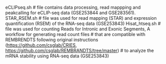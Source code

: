 eCLIPseq.sh # file contains data processing, read mappping and peakcalling for eCLIP-seq data (GSE253844 and GSE283561).
STAR_RSEM.sh # file was used for read mapping (STAR) and expression quantification (RSEM) of the RNA-seq data (GSE253843)
Hisat_htseq.sh # file was used for counting Reads for Intronic and Exonic Segments, A workflow for generating read count files 
               # that are compatible with REMBRENDTS following original instructions (https://github.com/csglab/CRIES, https://github.com/csglab/REMBRANDTS/tree/master) 
               # to analyze the mRNA stability using RNA-seq data (GSE253843)
